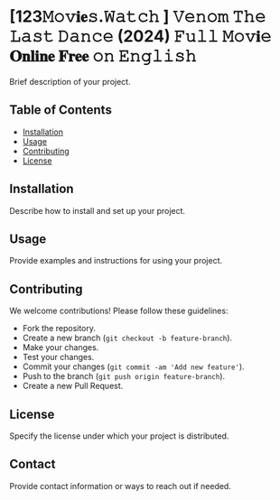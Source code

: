 # [123𝙼𝚘𝚟𝐢𝐞𝚜.𝚆𝚊𝚝𝚌𝚑 ] 𝚅𝚎𝚗𝚘𝚖 𝚃𝚑𝚎 𝙻𝚊𝚜𝚝 𝙳𝚊𝚗𝚌𝚎 (2024) 𝙵𝚞𝚕𝚕 𝙼𝚘𝚟𝐢𝚎 𝐎𝐧𝐥𝐢𝐧𝐞 𝐅𝐫𝐞𝐞 𝚘𝚗 𝙴𝚗𝚐𝚕𝚒𝚜𝚑

Brief description of your project.

## Table of Contents

- [Installation](#installation)
- [Usage](#usage)
- [Contributing](#contributing)
- [License](#license)

## Installation

Describe how to install and set up your project.

## Usage

Provide examples and instructions for using your project.

## Contributing

We welcome contributions! Please follow these guidelines:

- Fork the repository.
- Create a new branch (`git checkout -b feature-branch`).
- Make your changes.
- Test your changes.
- Commit your changes (`git commit -am 'Add new feature'`).
- Push to the branch (`git push origin feature-branch`).
- Create a new Pull Request.

## License

Specify the license under which your project is distributed.

## Contact

Provide contact information or ways to reach out if needed.
